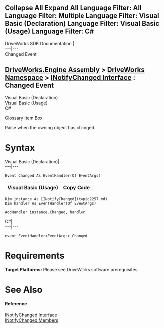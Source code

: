 Collapse All Expand All Language Filter: All  Language Filter: Multiple  Language Filter: Visual Basic (Declaration) Language Filter: Visual Basic (Usage) Language Filter: C#  
---  
DriveWorks SDK Documentation  |   
---|---  
Changed Event   
  
[DriveWorks.Engine Assembly](topic2156.md) > [DriveWorks Namespace](topic2159.md) > [INotifyChanged Interface](topic2257.md) : Changed Event  
---  
  
Visual Basic (Declaration)    
Visual Basic (Usage)    
C# 

Glossary Item Box

Raise when the owning object has changed. 

# Syntax

Visual Basic (Declaration)|   
---|---  
      
    
    Event Changed As EventHandler(Of EventArgs)  
  
Visual Basic (Usage)| Copy Code  
---|---  
      
    
    Dim instance As [INotifyChanged](topic2257.md)
    Dim handler As EventHandler(Of EventArgs)
     
    AddHandler instance.Changed, handler  
  
C#|   
---|---  
      
    
    event EventHandler<EventArgs> Changed  
  
# Requirements

**Target Platforms:** Please see DriveWorks software prerequisites.

# See Also

#### Reference

[INotifyChanged Interface](topic2257.md)   
[INotifyChanged Members](topic2258.md)


